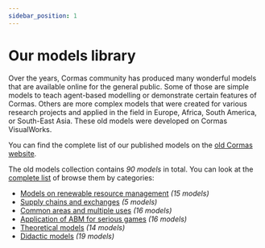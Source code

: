 ```yaml
---
sidebar_position: 1
---
```


# Our models library

Over the years, Cormas community has produced many wonderful models that are available online for the general public.
Some of those are simple models to teach agent-based modelling or demonstrate certain features of Cormas.
Others are more complex models that were created for various research projects and applied in the field in Europe, Africa, South America, or South-East Asia. These old models were developed on Cormas VisualWorks.

You can find the complete list of our published models on the [old Cormas website](https://cormas.cirad.fr/en/applications).

The old models collection contains _90 models_ in total. You can look at the [complete list](https://cormas.cirad.fr/en/applications/tous-les-modeles) of browse them by categories:

- [Models on renewable resource management](https://cormas.cirad.fr/en/applications/gestion-de-ressources) _(15 models)_
- [Supply chains and exchanges](https://cormas.cirad.fr/en/applications/filieres-echanges) _(5 models)_
- [Common areas and multiple uses](https://cormas.cirad.fr/en/applications/dynamiques-d-occupation-de-l-espace) _(16 models)_
- [Application of ABM for serious games](https://cormas.cirad.fr/en/applications/jeux-de-roles) _(16 models)_
- [Theoretical models](https://cormas.cirad.fr/en/applications/modeles-theoriques) _(14 models)_
- [Didactic models](https://cormas.cirad.fr/en/applications/modeles-didactiques) _(19 models)_
